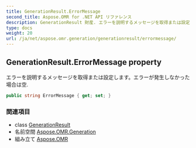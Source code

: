 ```yaml
---
title: GenerationResult.ErrorMessage
second_title: Aspose.OMR for .NET API リファレンス
description: GenerationResult 財産. エラーを説明するメッセージを取得または設定しますエラーが発生しなかった場合は空.
type: docs
weight: 20
url: /ja/net/aspose.omr.generation/generationresult/errormessage/
---
```

## GenerationResult.ErrorMessage property

エラーを説明するメッセージを取得または設定します。エラーが発生しなかった場合は空.

```csharp
public string ErrorMessage { get; set; }
```

### 関連項目

* class [GenerationResult](../)
* 名前空間 [Aspose.OMR.Generation](../../generationresult/)
* 組み立て [Aspose.OMR](../../../)



